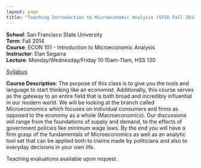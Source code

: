```yaml
---
layout: page
title: "Teaching Introduction to Microeconomic Analysis (SFSU Fall 2014)"
---
```


**School**: San Francisco State University  
**Term**: Fall  2014  
**Course**: ECON 101 - Introduction to Microeconomic Analysis  
**Instructor**: Elan Segarra  
**Lecture**: Monday/Wednesday/Friday 10:10am-11am, HSS 130  

[Syllabus](Syllabus)

**Course Description**: The purpose of this class is to give you the tools and language to start thinking like an economist. Additionally, this course serves as the gateway to an entire field that is both broad and incredibly influential in our modern world. We will be looking at the branch called Microeconomics which focuses on individual consumers and firms as opposed to the economy as a whole (Macroeconomics). Our discussions will range from the foundations of supply and demand, to the effects of government policies like minimum wage laws. By the end you will have a firm grasp of the fundamentals of Microeconomics as well as an analytic tool set that can be applied both to claims made by politicians and also to everyday decisions in your own life.

Teaching evaluations available upon request.
